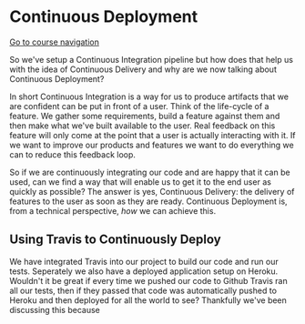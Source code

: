 Continuous Deployment
=====================

[Go to course navigation](../navigation.md)

So we've setup a Continuous Integration pipeline but how does that help us with the idea of Continuous Delivery and why are we now talking about Continuous Deployment?

In short Continuous Integration is a way for us to produce artifacts that we are confident can be put in front of a user. Think of the life-cycle of a feature. We gather some requirements, build a feature against them and then make what we've built available to the user. Real feedback on this feature will only come at the point that a user is actually interacting with it. If we want to improve our products and features we want to do everything we can to reduce this feedback loop. 

So if we are continuously integrating our code and are happy that it can be used, can we find a way that will enable us to get it to the end user as quickly as possible? The answer is yes, Continuous Delivery: the delivery of features to the user as soon as they are ready. Continuous Deployment is, from a technical perspective, *how* we can achieve this.

Using Travis to Continuously Deploy
-----------------------------------

We have integrated Travis into our project to build our code and run our tests. Seperately we also have a deployed application setup on Heroku. Wouldn't it be great if every time we pushed our code to Github Travis ran all our tests, then if they passed that code was automatically pushed to Heroku and then deployed for all the world to see? Thankfully we've been discussing this because 
